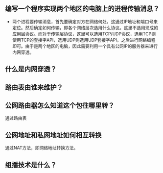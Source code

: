 ## 编写一个程序实现两个地区的电脑上的进程传输消息？  

* 两个进程要传输消息，首先要确定对方在网络何处，这通过IP地址和端口号来定位。然后确定如何传输，即各个网络层次选用什么协议。这里不选用现成的应用层协议。而对于传输层协议，这里可以选用TCP/UDP协议，选用TCP则使用TCP的套接字API，选用UDP则选用UDP套接字API。之后进行网络编程即可。由于是两个地区的电脑，因此需要利用一个具有公网IP的服务器来进行内网穿透。

## 什么是内网穿透？


## 路由表由谁来维护？



## 公网路由器怎么知道这个包往哪里转？
通过路由表

## 公网地址和私网地址如何相互转换
通过NAT方法，即网络地址转换方法。

## 组播技术是什么？

